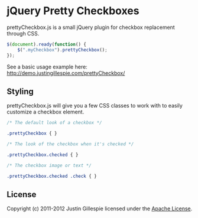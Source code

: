 # jQuery Pretty Checkboxes

prettyCheckbox.js is a small jQuery plugin for checkbox replacement through CSS.

```javascript
$(document).ready(function() {
	$(".myCheckbox").prettyCheckbox();
});
```

See a basic usage example here: http://demo.justingillespie.com/prettyCheckbox/

## Styling

prettyCheckbox.js will give you a few CSS classes to work with to easily customize a checkbox element.

```css
/* The default look of a checkbox */

.prettyCheckbox { }

/* The look of the checkbox when it's checked */

.prettyCheckbox.checked { }

/* The checkbox image or text */

.prettyCheckbox.checked .check { }
```

## License

Copyright (c) 2011-2012 Justin Gillespie licensed under the [Apache License](http://www.apache.org/licenses/LICENSE-2.0).